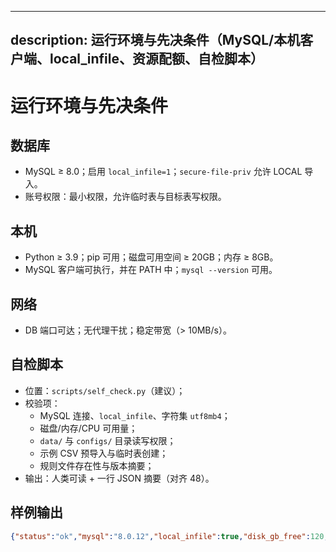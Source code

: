 ______________________________________________________________________

## description: 运行环境与先决条件（MySQL/本机客户端、local_infile、资源配额、自检脚本）

# 运行环境与先决条件

## 数据库

- MySQL ≥ 8.0；启用 `local_infile=1`；`secure-file-priv` 允许 LOCAL 导入。
- 账号权限：最小权限，允许临时表与目标表写权限。

## 本机

- Python ≥ 3.9；pip 可用；磁盘可用空间 ≥ 20GB；内存 ≥ 8GB。
- MySQL 客户端可执行，并在 PATH 中；`mysql --version` 可用。

## 网络

- DB 端口可达；无代理干扰；稳定带宽（> 10MB/s）。

## 自检脚本

- 位置：`scripts/self_check.py`（建议）；
- 校验项：
  - MySQL 连接、`local_infile`、字符集 `utf8mb4`；
  - 磁盘/内存/CPU 可用量；
  - `data/` 与 `configs/` 目录读写权限；
  - 示例 CSV 预导入与临时表创建；
  - 规则文件存在性与版本摘要；
- 输出：人类可读 + 一行 JSON 摘要（对齐 48）。

## 样例输出

```json
{"status":"ok","mysql":"8.0.12","local_infile":true,"disk_gb_free":120,"data_path":"ok"}
```
